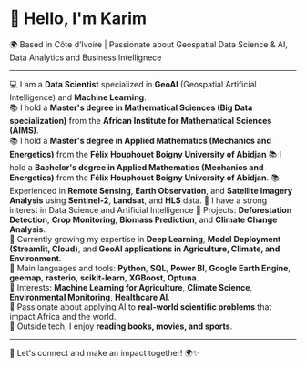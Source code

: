 # 👋 Hello, I'm Karim  
🌍 Based in Côte d’Ivoire | Passionate about Geospatial Data Science & AI, Data Analytics and Business Intellignece

---

💻 I am a **Data Scientist** specialized in **GeoAI** (Geospatial Artificial Intelligence) and **Machine Learning**.  
📚 I hold a **Master's degree in Mathematical Sciences (Big Data specialization)** from the **African Institute for Mathematical Sciences (AIMS)**.  
📚 I hold a **Master's degree in Applied Mathematics (Mechanics and Energetics)** from the **Félix Houphouet Boigny University of Abidjan**
📚 I hold a **Bachelor's degree in Applied Mathematics (Mechanics and Energetics)** from the **Félix Houphouet Boigny University of Abidjan**. 
📚 Experienced in **Remote Sensing**, **Earth Observation**, and **Satellite Imagery Analysis** using **Sentinel-2**, **Landsat**, and **HLS** data. 
📝 I have a strong interest in Data Science and Artificial Intelligence
🔭 Projects: **Deforestation Detection**, **Crop Monitoring**, **Biomass Prediction**, and **Climate Change Analysis**.  
🌱 Currently growing my expertise in **Deep Learning**, **Model Deployment (Streamlit, Cloud)**, and **GeoAI applications in Agriculture, Climate, and Environment**.  
🚀 Main languages and tools: **Python**, **SQL**, **Power BI**, **Google Earth Engine**, **geemap**, **rasterio**, **scikit-learn**, **XGBoost**, **Optuna**.  
🌟 Interests: **Machine Learning for Agriculture**, **Climate Science**, **Environmental Monitoring**, **Healthcare AI**.  
🎯 Passionate about applying AI to **real-world scientific problems** that impact Africa and the world.  
🎵 Outside tech, I enjoy **reading books, movies, and sports**.

---

🔗 Let's connect and make an impact together! 🌍✨
<!---
karim-ouattara/karim-ouattara is a ✨ special ✨ repository because its `README.md` (this file) appears on your GitHub profile.
You can click the Preview link to take a look at your changes.
--->
